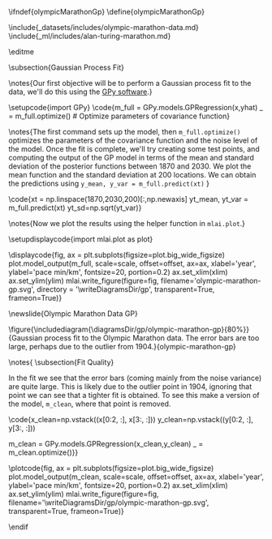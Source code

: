 \ifndef{olympicMarathonGp}
\define{olympicMarathonGp}

\include{_datasets/includes/olympic-marathon-data.md}
\include{_ml/includes/alan-turing-marathon.md}

\editme

\subsection{Gaussian Process Fit}

\notes{Our first objective will be to perform a Gaussian process fit to the data, we'll do this using the [GPy software](https://github.com/SheffieldML/GPy).}

\setupcode{import GPy}
\code{m_full = GPy.models.GPRegression(x,yhat)
_ = m_full.optimize() # Optimize parameters of covariance function}

\notes{The first command sets up the model, then ```m_full.optimize()```
optimizes the parameters of the covariance function and the noise level of the model. Once the fit is complete, we'll try creating some test points, and computing the output of the GP model in terms of the mean and standard deviation of the posterior functions between 1870 and 2030. We plot the mean function and the standard deviation at 200 locations. We can obtain the predictions using
```y_mean, y_var = m_full.predict(xt)```
}

\code{xt = np.linspace(1870,2030,200)[:,np.newaxis]
yt_mean, yt_var = m_full.predict(xt)
yt_sd=np.sqrt(yt_var)}

\notes{Now we plot the results using the helper function in ```mlai.plot```.}

\setupdisplaycode{import mlai.plot as plot}

\displaycode{fig, ax = plt.subplots(figsize=plot.big_wide_figsize)
plot.model_output(m_full, scale=scale, offset=offset, ax=ax, xlabel='year', ylabel='pace min/km', fontsize=20, portion=0.2)
ax.set_xlim(xlim)
ax.set_ylim(ylim)
mlai.write_figure(figure=fig,
                  filename='olympic-marathon-gp.svg', 
				  directory = '\writeDiagramsDir/gp',
                  transparent=True, frameon=True)}

\newslide{Olympic Marathon Data GP}

\figure{\includediagram{\diagramsDir/gp/olympic-marathon-gp}{80%}}{Gaussian process fit to the Olympic Marathon data. The error bars are too large, perhaps due to the outlier from 1904.}{olympic-marathon-gp}


\notes{
\subsection{Fit Quality}

In the fit we see that the error bars (coming mainly from the noise variance) are quite large. This is likely due to the outlier point in 1904, ignoring that point we can see that a tighter fit is obtained. To see this make a version of the model, ```m_clean```, where that point is removed. 

\code{x_clean=np.vstack((x[0:2, :], x[3:, :]))
y_clean=np.vstack((y[0:2, :], y[3:, :]))

m_clean = GPy.models.GPRegression(x_clean,y_clean)
_ = m_clean.optimize()}}

\plotcode{fig, ax = plt.subplots(figsize=plot.big_wide_figsize)
plot.model_output(m_clean, scale=scale, offset=offset, ax=ax, xlabel='year', ylabel='pace min/km', fontsize=20, portion=0.2)
ax.set_xlim(xlim)
ax.set_ylim(ylim)
mlai.write_figure(figure=fig,
                  filename='\writeDiagramsDir/gp/olympic-marathon-gp.svg', 
                  transparent=True, frameon=True)}

\endif
